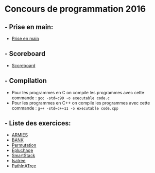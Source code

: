 # Concours de programmation 2016


## - **Prise en main**:
+ [Prise en main](https://github.com/GRnice/ConcoursJuin/tree/master/PriseEnMain/prise_en_main.md "Prise en main")

## - **Scoreboard**
+ [Scoreboard](http://concours-prog-unice.890m.com/receivers/score.html "sc")

## - **Compilation**

+ Pour les programmes en C on compile les programmes avec cette commande : ```gcc -std=c99 -o executable code.c```
+ Pour les programmes en C++ on compile les programmes avec cette commande : ```g++ -std=c++11 -o executable code.cpp```

## - Liste des exercices:
+ [ARMIES](https://github.com/GRnice/ConcoursJuin/blob/master/problemes/ARMIES/enonce.md "ARMIES")
+ [BANK](https://github.com/GRnice/ConcoursJuin/blob/master/problemes/bank_money/enonce_bank_money.md "BANK")
+ [Permutation](https://github.com/GRnice/ConcoursJuin/blob/master/problemes/permutation/permutation.md "Permutation")
+ [Epluchage](https://github.com/GRnice/ConcoursJuin/blob/master/problemes/epluchage/enonce.md "Epluchage")
+ [SmartStack](https://github.com/GRnice/ConcoursJuin/blob/master/problemes/smartStack/enonce.md "SmartStack")
+ [Isatree](https://github.com/GRnice/ConcoursJuin/blob/master/problemes/isATree/enonce.md "Isatree")
+ [PathInATree](https://github.com/GRnice/ConcoursJuin/blob/master/problemes/pathiatree/enonce.md "Qtree")
